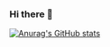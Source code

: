 ### Hi there 👋

[![Anurag's GitHub stats](https://github-readme-stats.vercel.app/api?username=TwitoCode)](https://github.com/anuraghazra/github-readme-stats)
